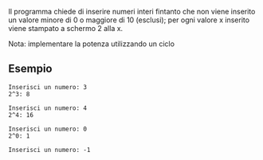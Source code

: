 Il programma chiede di inserire numeri interi fintanto che non viene inserito un valore minore di 0 o maggiore di 10 (esclusi); per ogni valore x inserito viene stampato a schermo 2 alla x.

Nota: implementare la potenza utilizzando un ciclo

## Esempio

```plaintext
Inserisci un numero: 3
2^3: 8

Inserisci un numero: 4
2^4: 16

Inserisci un numero: 0
2^0: 1

Inserisci un numero: -1
```
